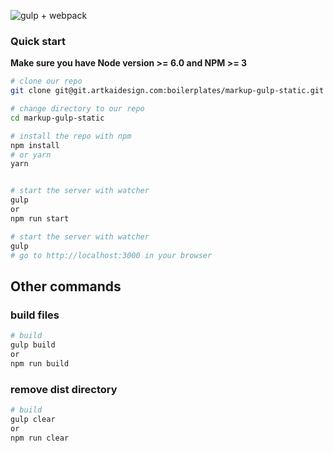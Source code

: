 ![gulp + webpack](https://cdn.css-tricks.com/wp-content/uploads/2017/05/webpackgulp.png)

### Quick start
**Make sure you have Node version >= 6.0 and NPM >= 3**

```bash
# clone our repo
git clone git@git.artkaidesign.com:boilerplates/markup-gulp-static.git

# change directory to our repo
cd markup-gulp-static

# install the repo with npm
npm install
# or yarn
yarn


# start the server with watcher
gulp
or 
npm run start 

# start the server with watcher
gulp
# go to http://localhost:3000 in your browser

```
## Other commands

### build files
```bash
# build
gulp build
or 
npm run build 
```

### remove dist directory
```bash
# build
gulp clear
or 
npm run clear 
```